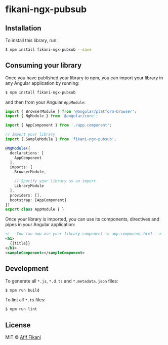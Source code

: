 # fikani-ngx-pubsub

## Installation

To install this library, run:

```bash
$ npm install fikani-ngx-pubsub --save
```

## Consuming your library

Once you have published your library to npm, you can import your library in any Angular application by running:

```bash
$ npm install fikani-ngx-pubsub
```

and then from your Angular `AppModule`:

```typescript
import { BrowserModule } from '@angular/platform-browser';
import { NgModule } from '@angular/core';

import { AppComponent } from './app.component';

// Import your library
import { SampleModule } from 'fikani-ngx-pubsub';

@NgModule({
  declarations: [
    AppComponent
  ],
  imports: [
    BrowserModule,

    // Specify your library as an import
    LibraryModule
  ],
  providers: [],
  bootstrap: [AppComponent]
})
export class AppModule { }
```

Once your library is imported, you can use its components, directives and pipes in your Angular application:

```xml
<!-- You can now use your library component in app.component.html -->
<h1>
  {{title}}
</h1>
<sampleComponent></sampleComponent>
```

## Development

To generate all `*.js`, `*.d.ts` and `*.metadata.json` files:

```bash
$ npm run build
```

To lint all `*.ts` files:

```bash
$ npm run lint
```

## License

MIT © [Afif Fikani](mailto:afif.fikani@gmail.com)
